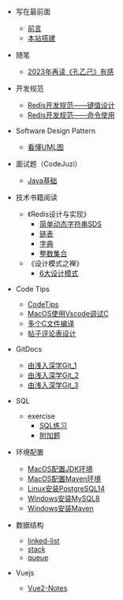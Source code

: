 <!-- _sidebar.md -->
* 写在最前面
  * [前言](README.md)
  * [本站搭建](/create_blog/doc.md)

* 随笔
  * [2023年再读《孔乙己》有感](/docs/eassys/%E3%80%8A%E5%AD%94%E4%B9%99%E5%B7%B1%E3%80%8B.md)

* 开发规范
  * [Redis开发规范——键值设计](/docs/codeguides/Redis%E5%BC%80%E5%8F%91%E8%A7%84%E8%8C%83%E2%80%94%E2%80%94%E9%94%AE%E5%80%BC%E8%AE%BE%E8%AE%A1.md)
  * [Redis开发规范——命令使用](/docs/codeguides/Redis%E5%BC%80%E5%8F%91%E8%A7%84%E8%8C%83%E2%80%94%E2%80%94%E5%91%BD%E4%BB%A4%E4%BD%BF%E7%94%A8.md)

* Software Design Pattern
  * [看懂UML图](/docs/design_pattern/%E7%9C%8B%E6%87%82UML%E5%9B%BE.md)

* 面试题（CodeJuzi）
  * [Java基础](/jobhunter/java-base.md)

* 技术书籍阅读
  * 《Redis设计与实现》
    * [简单动态字符串SDS](/books/%E3%80%8ARedis%E7%9A%84%E8%AE%BE%E8%AE%A1%E4%B8%8E%E5%AE%9E%E7%8E%B0%E3%80%8B/%E7%AE%80%E5%8D%95%E5%8A%A8%E6%80%81%E5%AD%97%E7%AC%A6%E4%B8%B2.md)
    * [链表](/books/%E3%80%8ARedis%E7%9A%84%E8%AE%BE%E8%AE%A1%E4%B8%8E%E5%AE%9E%E7%8E%B0%E3%80%8B/%E9%93%BE%E8%A1%A8.md)
    * [字典](/books/%E3%80%8ARedis%E7%9A%84%E8%AE%BE%E8%AE%A1%E4%B8%8E%E5%AE%9E%E7%8E%B0%E3%80%8B/%E5%AD%97%E5%85%B8.md)
    * [整数集合](/books/%E3%80%8ARedis%E7%9A%84%E8%AE%BE%E8%AE%A1%E4%B8%8E%E5%AE%9E%E7%8E%B0%E3%80%8B/%E6%95%B4%E6%95%B0%E9%9B%86%E5%90%88.md)
  * 《设计模式之禅》
    * [6大设计模式](/books/%E3%80%8A%E8%AE%BE%E8%AE%A1%E6%A8%A1%E5%BC%8F%E4%B9%8B%E7%A6%85%E3%80%8B/6%E5%A4%A7%E8%AE%BE%E8%AE%A1%E5%8E%9F%E5%88%99.md)

* Code Tips
  * [CodeTips](/docs/codetips/CodeTips.md)
  * [MacOS使用Vscode调试C](/docs/codetips/MacOS_Vscode_Debugger_C.md)
  * [多个C文件编译](/docs/codetips/C_Compile_Mul_Files.md)
  * [帖子评论表设计](/docs/codetips/%E5%B8%96%E5%AD%90%E8%AF%84%E8%AE%BA%E8%A1%A8%E8%AE%BE%E8%AE%A1.md)

* GitDocs
  * [由浅入深学Git_1](/docs/gitdocs/%E7%94%B1%E6%B5%85%E5%85%A5%E6%B7%B1%E5%AD%A6Git_1.md)
  * [由浅入深学Git_2](/docs/gitdocs/%E7%94%B1%E6%B5%85%E5%85%A5%E6%B7%B1%E5%AD%A6Git_2.md)
  * [由浅入深学Git_3](/docs/gitdocs/%E7%94%B1%E6%B5%85%E5%85%A5%E6%B7%B1%E5%AD%A6Git_3.md)

* SQL
  * exercise
    * [SQL练习](/codes/sql/exercise/sql_exercise.md)
    * [附加题](/codes/sql/exercise/sql_extra_exer.md)

* 环境配置
  * [MacOS配置JDK环境](/docs/envconfig/MacOS%E9%85%8D%E7%BD%AEJDK%E7%8E%AF%E5%A2%83.md)
  * [MacOS配置Maven环境](/docs/envconfig/MacOS%E9%85%8D%E7%BD%AEMaven%E7%8E%AF%E5%A2%83.md)
  * [Linux安装PostgreSQL14](/docs/envconfig/Linux%E5%AE%89%E8%A3%85PostgreSQL.md)
  * [Windows安装MySQL8](/docs/envconfig/Windows%E5%AE%89%E8%A3%85MySQL8.md)
  * [Windows安装Maven](/docs/envconfig/Windows%E5%AE%89%E8%A3%85Maven.md)

* 数据结构
  * [linked-list](/codes/datastructure/linked_list.md)
  * [stack](/codes/datastructure/stack.md)
  * [queue](/codes/datastructure/queue.md)

* Vuejs
  * [Vue2-Notes](/docs/frontend/vue/Vue2-Notes.md)